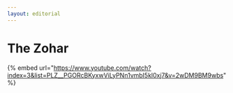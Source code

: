 ```yaml
---
layout: editorial
---
```


# The Zohar

{% embed url="https://www.youtube.com/watch?index=3&list=PLZ__PGORcBKyxwViLyPNn1vmbI5kl0xj7&v=2wDM9BM9wbs" %}
